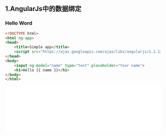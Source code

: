 ## 1.AngularJs中的数据绑定

### Hello Word

```html
<!DOCTYPE html>
<html ng-app>
<head>
    <title>Simple app</title>
    <script src="https://ajax.googleapis.com/ajax/libs/angularjs/1.2.13/angular.js"></script>
</head>
<body>
    <input ng-model="name" type="text" placeholder="Your name">
    <h1>Hello {{ name }}</h1>
</body>
</html>
```
<iframe frameborder="0" width="100%" src="partial/notes/angular/iframe/helloword.html">

</iframe>